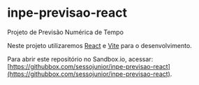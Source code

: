 # inpe-previsao-react

Projeto de Previsão Numérica de Tempo

Neste projeto utilizaremos [React](https://react.dev/) e [Vite](https://vitejs.dev/) para o desenvolvimento.

Para abrir este repositório no Sandbox.io, acessar: [https://githubbox.com/sessojunior/inpe-previsao-react](https://githubbox.com/sessojunior/inpe-previsao-react).
